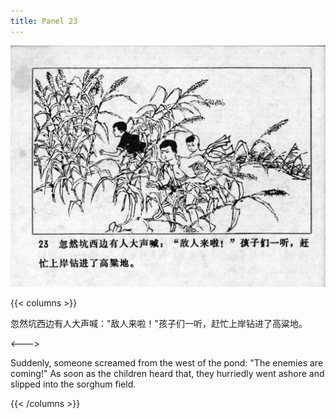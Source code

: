 ```yaml
---
title: Panel 23
---
```


![niqiu page](./../../images/niqiu/seifert0397_nqkg_0027_023.jpg)

{{< columns >}}

忽然坑西边有人大声喊："敌人来啦！"孩子们一听，赶忙上岸钻进了高粱地。

<--->

Suddenly, someone screamed from the west of the pond: "The enemies are coming!" As soon as the children heard that, they hurriedly went ashore and slipped into the sorghum field.

{{< /columns >}}